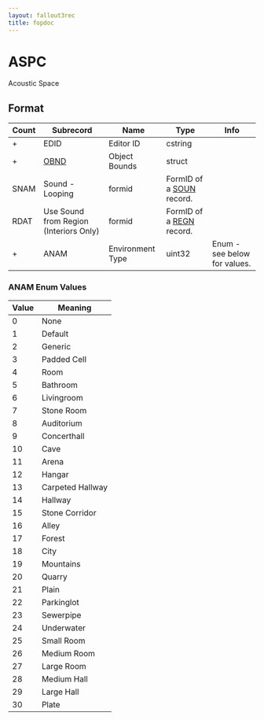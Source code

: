 ```yaml
---
layout: fallout3rec
title: fopdoc
---
```

ASPC
====

Acoustic Space

## Format

Count | Subrecord | Name | Type | Info
------|-------|------|------|-----
+ | EDID | Editor ID | cstring |
+ | [OBND](Subrecords/OBND.html) | Object Bounds | struct |
 | SNAM | Sound - Looping | formid | FormID of a [SOUN](SOUN.html) record.
 | RDAT | Use Sound from Region (Interiors Only) | formid | FormID of a [REGN](REGN.html) record.
+ | ANAM | Environment Type | uint32 | Enum - see below for values.

### ANAM Enum Values

Value | Meaning
------|--------
0 | None
1 | Default
2 | Generic
3 | Padded Cell
4 | Room
5 | Bathroom
6 | Livingroom
7 | Stone Room
8 | Auditorium
9 | Concerthall
10 | Cave
11 | Arena
12 | Hangar
13 | Carpeted Hallway
14 | Hallway
15 | Stone Corridor
16 | Alley
17 | Forest
18 | City
19 | Mountains
20 | Quarry
21 | Plain
22 | Parkinglot
23 | Sewerpipe
24 | Underwater
25 | Small Room
26 | Medium Room
27 | Large Room
28 | Medium Hall
29 | Large Hall
30 | Plate
